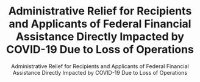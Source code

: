 ---
layout: resources-landing
title: "Administrative Relief for Recipients and Applicants of Federal Financial Assistance Directly Impacted by COVID-19 Due to Loss of Operations"
subtitle: "Administrative Relief for Recipients and Applicants of Federal Financial Assistance Directly Impacted by COVID-19 Due to Loss of Operations"
external_link: https://www.whitehouse.gov/wp-content/uploads/2020/03/M-20-17.pdf
filters: federal-financial-assistance coffa memorandum omb 2020
fiscal_year: 2020
council: "COFFA"
---